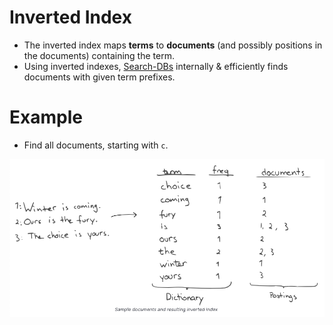 # Inverted Index
- The inverted index maps **terms** to **documents** (and possibly positions in the documents) containing the term.
- Using inverted indexes, [Search-DBs](../Readme.md) internally & efficiently finds documents with given term prefixes.

# Example
- Find all documents, starting with `c`.
  
![](../../5_Database-Internals/assets/inverted_indexes.png)